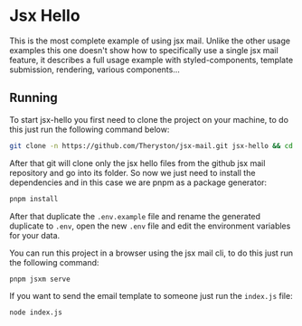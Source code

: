 # Jsx Hello

This is the most complete example of using jsx mail. Unlike the other usage examples this one doesn't show how to specifically use a single jsx mail feature, it describes a full usage example with styled-components, template submission, rendering, various components...

## Running

To start jsx-hello you first need to clone the project on your machine, to do this just run the following command below:

```bash
git clone -n https://github.com/Theryston/jsx-mail.git jsx-hello && cd jsx-hello && git checkout HEAD examples/jsx-hello && mv examples/jsx-hello/* . && rm -rf examples
```

After that git will clone only the jsx hello files from the github jsx mail repository and go into its folder. So now we just need to install the dependencies and in this case we are pnpm as a package generator:

```bash
pnpm install
```

After that duplicate the `.env.example` file and rename the generated duplicate to `.env`, open the new `.env` file and edit the environment variables for your data.

You can run this project in a browser using the jsx mail cli, to do this just run the following command:

```bash
pnpm jsxm serve
```

If you want to send the email template to someone just run the `index.js` file:

```bash
node index.js
```
